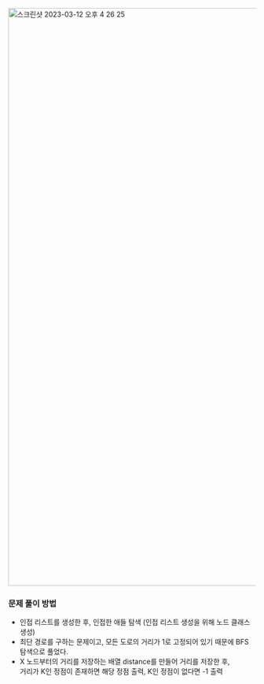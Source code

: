 <img width="1173" alt="스크린샷 2023-03-12 오후 4 26 25" src="https://user-images.githubusercontent.com/62701446/224530629-2ee079d4-f5b4-403e-99d2-33852dba5dc5.png">


<h3> 문제 풀이 방법 </h3>

- 인접 리스트를 생성한 후, 인접한 애들 탐색 (인접 리스트 생성을 위해 노드 클래스 생성)
- 최단 경로를 구하는 문제이고, 모든 도로의 거리가 1로 고정되어 있기 때문에 BFS 탐색으로 풀었다.
- X 노드부터의 거리를 저장하는 배열 distance를 만들어 거리를 저장한 후,  
  거리가 K인 정점이 존재하면 해당 정점 출력, K인 정점이 없다면 -1 출력
